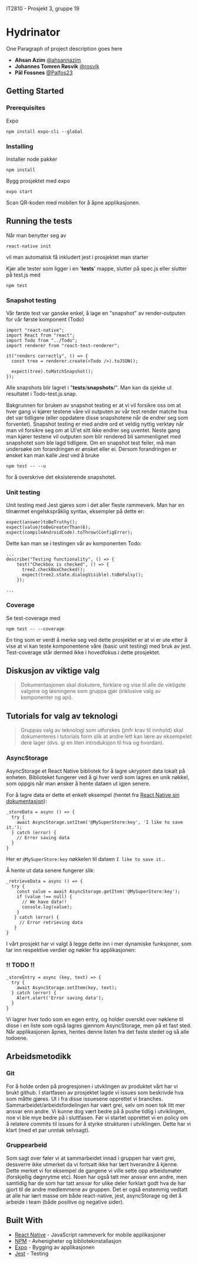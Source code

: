 IT2810 - Prosjekt 3, gruppe 19

# Hydrinator

One Paragraph of project description goes here

- **Ahsan Azim** [@ahsannazim](https://github.com/ahsannazim)
- **Johannes Tomren Røsvik** [@rosvik](http://github.com/rosvik)
- **Pål Fossnes** [@Palfos23](http://github.com/Palfos23)

## Getting Started

### Prerequisites

Expo

```
npm install expo-cli --global
```

### Installing

Installer node pakker

```
npm install
```

Bygg prosjektet med expo

```
expo start
```

Scan QR-koden med mobilen for å åpne applikasjonen.

## Running the tests

Når man benytter seg av

```
react-native init
```

vil man automatisk få inkludert jest i prosjektet man starter

Kjør alle tester som ligger i en '**tests**' mappe, slutter på spec.js eller slutter på test.js med

```
npm test
```

### Snapshot testing

Vår første test var ganske enkel, å lage en "snapshot" av render-outputen for vår første komponent (Todo)

```
import "react-native";
import React from "react";
import Todo from "../Todo";
import renderer from "react-test-renderer";

it("renders correctly", () => {
  const tree = renderer.create(<Todo />).toJSON();

  expect(tree).toMatchSnapshot();
});
```

Alle snapshots blir lagret i "**tests**/**snapshots**/".
Man kan da sjekke ut resultatet i Todo-test.js.snap.

Bakgrunnen for bruken av snapshot testing er at vi vil forsikre oss om at hver gang vi kjører testene våre vil outputen av vår test render matche hva det var tidligere (eller oppdatere disse snapshotene når de endrer seg som forventet). Snapshot testing er med andre ord et veldig nyttig verktøy når man vil forsikre seg om at UI'et sitt ikke endrer seg uventet.
Neste gang man kjører testene vil outputen som blir rendered bli sammenlignet med snapshotet som ble lagd tidligere. Om en snapshot test feiler, må man undersøke om forandringen er ønsket eller ei. Dersom forandringen er ønsket kan man kalle Jest ved å bruke

```
npm test -- --u
```

for å overskrive det eksisterende snapshotet.

### Unit testing

Unit testing med Jest gjøres som i det aller fleste rammeverk. Man har en tilnærmet engelskspråklig syntax, eksempler på dette er:

```
expect(answer)toBeTruthy();
expect(value)toBeGreaterThan(6);
expect(compileAndroidCode).toThrow(ConfigError);
```

Dette kan man se i testingen vår av komponenten Todo:

```
...
describe("Testing functionality", () => {
    test("Checkbox is checked", () => {
      tree2.checkBoxChecked();
      expect(tree2.state.dialogVisible).toBeFalsy();
    });

...
```

### Coverage

Se test-coverage med

```
npm test -- --coverage
```

En ting som er verdt å merke seg ved dette prosjektet er at vi er ute etter å vise at vi kan teste komponentene våre (basic unit testing) med bruk av jest. Test-coverage står dermed ikke i hovedfokus i dette prosjektet.

## Diskusjon av viktige valg

> Dokumentasjonen skal diskutere, forklare og vise til alle de viktigste valgene og løsningene som gruppa gjør (inklusive valg av komponenter og api).

## Tutorials for valg av teknologi

> Gruppas valg av teknologi som utforskes (jmfr krav til innhold) skal dokumenteres i tutorials form slik at andre lett kan lære av eksempelet dere lager (dvs. gi en liten introduksjon til hva og hvordan).

### AsyncStorage

AsyncStorage et React Native bibliotek for å lagre ukryptert data lokalt på enheten. Biblioteket fungerer ved å gi hver verdi som lagres en unik nøkkel, som oppgis når man ønsker å hente dataen ut igjen senere.

For å lagre data er dette et enkelt eksempel (hentet fra [React Native sin dokumentasjon](https://facebook.github.io/react-native/docs/asyncstorage)):

```
_storeData = async () => {
  try {
    await AsyncStorage.setItem('@MySuperStore:key', 'I like to save it.');
  } catch (error) {
    // Error saving data
  }
}
```

Her er `@MySuperStore:key` nøkkelen til dataen `I like to save it.`.

Å hente ut data senere fungerer slik:

```
_retrieveData = async () => {
  try {
    const value = await AsyncStorage.getItem('@MySuperStore:key');
    if (value !== null) {
      // We have data!!
      console.log(value);
    }
   } catch (error) {
     // Error retrieving data
   }
}
```

I vårt prosjekt har vi valgt å legge dette inn i mer dynamiske funksjoner, som tar inn respektive verdier og nøkler fra applikasjonen:

### !! TODO !!

```
_storeEntry = async (key, text) => {
  try {
    await AsyncStorage.setItem(key, text);
  } catch (error) {
    Alert.alert('Error saving data');
  }
}
```

Vi lagrer hver todo som en egen entry, og holder oversikt over nøklene til disse i en liste som også lagres gjennom AsyncStorage, men på et fast sted. Når applikasjonen åpnes, hentes denne listen fra det faste stedet og så alle todoene.

## Arbeidsmetodikk

### Git

For å holde orden på progresjonen i utvklingen av produktet vårt har vi brukt github. I startfasen av prosjektet lagde vi issues som beskrivde hva som måtte gjøres. Ut i fra disse issuesene opprettet vi branches. Sammarbeidet/arbeidsfordelingen har vært grei, selv om noen tok litt mer ansvar enn andre. Vi kunne dog vært bedre på å pushe tidlig i utviklingen, noe vi ble mye bedre på i sluttfasen. Før vi startet opprettet vi en policy om å relatere commits til issues for å styrke strukturen i utviklingen. Dette har vi klart (med et par unntak selvsagt).

### Gruppearbeid

Som sagt over føler vi at sammarbeidet innad i gruppen har vært grei, dessverre ikke utmerket da vi fortsatt ikke har lært hverandre å kjenne. Dette merket vi for eksempel de gangene vi ville sette opp arbeidsmøter (forskjellig døgnrytme etc). Noen har også tatt mer ansvar enn andre, men samtidig har de som har tatt ansvar for ulike deler forklart godt hva de har gjort til de andre medlemmene av gruppen. Det er også enstemmig vedtatt at alle har lært masse om både react-native, jest, asyncStorage og det å arbeide i team (både positive og negative sider).

## Built With

- [React Native](https://facebook.github.io/react-native/) - JavaScript rammeverk for mobile applikasjoner
- [NPM](http://npmjs.com) - Avhenigheter og bibliotekinstallasjon
- [Expo](https://expo.io) - Bygging av applikasjonen
- [Jest](https://jestjs.io) - Testing
